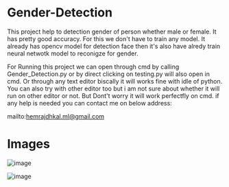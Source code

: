 # Gender-Detection

This project help to detection gender of person whether male or female. It has pretty good accuracy. For this we don't have to train any model. It already has opencv model for detection face then it's also have alredy train neural netwotk model to reconigze for gender.

For Running this project we can open through cmd by calling Gender_Detection.py or by direct clicking on testing.py will also open in cmd. Or through any text editor biscally it will works fine with idle of python. You can also try with other editor too but i am not sure about whether it will run on other editor or not. But Dont't worry it will work perfectfly on cmd. if any help is needed you can contact me on below address:

mailto:hemrajdhkal.ml@gmail.com

# Images
![image](https://user-images.githubusercontent.com/65659902/124919656-32232b00-e016-11eb-856b-2bffe4d69c27.png)

![image](https://user-images.githubusercontent.com/65659902/124919689-3d765680-e016-11eb-8f9d-27ac5711095d.png)

